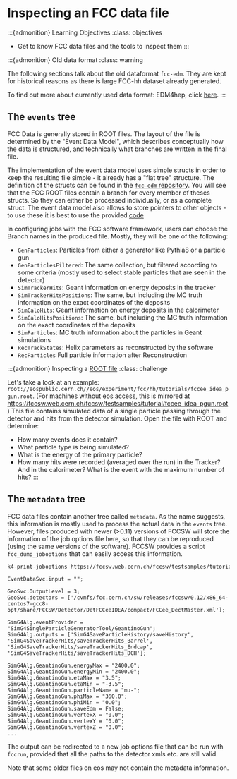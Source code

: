 # Inspecting an FCC data file

:::{admonition} Learning Objectives
:class: objectives

* Get to know FCC data files and the tools to inspect them
:::

:::{admonition} Old data format
:class: warning

The following sections talk about the old dataformat `fcc-edm`.
They are kept for historical reasons as there is large FCC-hh dataset already
generated.

To find out more about currently used data format: EDM4hep, click
[here](structure-of-edm4hep-files).
:::


## The `events` tree

FCC Data is generally stored in ROOT files. The layout of the file is determined by the "Event Data Model", which describes conceptually how the data is structured, and technically what branches are written in the final file.

The implementation of the event data model uses simple structs in order to keep the resulting file simple - it already has a "flat tree" structure.
The definition of the structs can be found in the [`fcc-edm` repository](https://github.com/HEP-FCC/fcc-edm/blob/master/edm.yaml).
You will see that the FCC ROOT files contain a branch for every member of theses structs. So  they can either be processed individually, or as a complete struct. The event data model also allows to store pointers to other objects - to use these it is best to use the provided [code](https://github.com/HEP-FCC/fcc-edm/blob/master/examples/simplewrite.cc)



In configuring jobs with the FCC software framework, users can choose the Branch names in the produced file. Mostly, they will be one of the following:

* `GenParticles`:  Particles from either a generator like Pythia8 or a particle gun
* `GenParticlesFiltered`: The same collection, but filtered according to some criteria (mostly used to select stable particles that are seen in the detector)
* `SimTrackerHits`: Geant information  on energy deposits in the tracker
* `SimTrackerHitsPositions`: The same, but including the MC truth information on the exact coordinates of the deposits
* `SimCaloHits`: Geant information on energy deposits in the calorimeter
* `SimCaloHitsPositions`: The same, but including the MC truth information on the exact coordinates of the deposits
* `SimParticles`: MC truth information about the particles in Geant simulations
* `RecTrackStates`: Helix parameters as reconstructed by the software 
* `RecParticles` Full particle information after Reconstruction




:::{admonition} Inspecting a [ROOT file](https://root.cern/manual/storing_root_objects/)
:class: challenge

Let's take a look at an example: `root://eospublic.cern.ch//eos/experiment/fcc/hh/tutorials/fccee_idea_pgun.root`. 
(For machines without eos access, this is mirrored at <https://fccsw.web.cern.ch/fccsw/testsamples/tutorial/fccee_idea_pgun.root>)
This file
contains simulated data of a single particle passing through the detector and hits from the detector simulation.
Open the file with ROOT and determine:

* How many events does it contain?
* What particle type is being simulated?
* What is the energy of the primary particle?
* How many hits were recorded (averaged over the run) in the Tracker? And in the calorimeter? What is the event with the maximum number of hits?
:::


## The `metadata` tree

FCC data files contain another tree called `metadata`.
As the name suggests, this information is mostly used to process the actual data in the `events` tree.
However, files produced with newer (>0.11) versions of FCCSW
will store the information of the job options file here, so that they can be reproduced (using the same versions of the software). FCCSW provides a script `fcc_dump_joboptions` that can easily access this information.

```bash
k4-print-joboptions https://fccsw.web.cern.ch/fccsw/testsamples/tutorial/fccee_idea_pgun.root 
```


```
EventDataSvc.input = "";

GeoSvc.OutputLevel = 3;
GeoSvc.detectors = ['/cvmfs/fcc.cern.ch/sw/releases/fccsw/0.12/x86_64-centos7-gcc8-opt/share/FCCSW/Detector/DetFCCeeIDEA/compact/FCCee_DectMaster.xml'];

SimG4Alg.eventProvider = "SimG4SingleParticleGeneratorTool/GeantinoGun";
SimG4Alg.outputs = ['SimG4SaveParticleHistory/saveHistory', 'SimG4SaveTrackerHits/saveTrackerHits_Barrel', 'SimG4SaveTrackerHits/saveTrackerHits_Endcap', 'SimG4SaveTrackerHits/saveTrackerHits_DCH'];

SimG4Alg.GeantinoGun.energyMax = "2400.0";
SimG4Alg.GeantinoGun.energyMin = "2400.0";
SimG4Alg.GeantinoGun.etaMax = "3.5";
SimG4Alg.GeantinoGun.etaMin = "-3.5";
SimG4Alg.GeantinoGun.particleName = "mu-";
SimG4Alg.GeantinoGun.phiMax = "360.0";
SimG4Alg.GeantinoGun.phiMin = "0.0";
SimG4Alg.GeantinoGun.saveEdm = False;
SimG4Alg.GeantinoGun.vertexX = "0.0";
SimG4Alg.GeantinoGun.vertexY = "0.0";
SimG4Alg.GeantinoGun.vertexZ = "0.0";
...
```

The output can be redirected to a new job options file that can be run with `fccrun`, provided that all the paths to the detector xmls etc. are still valid.

Note that some older files on eos may not contain the metadata information.


